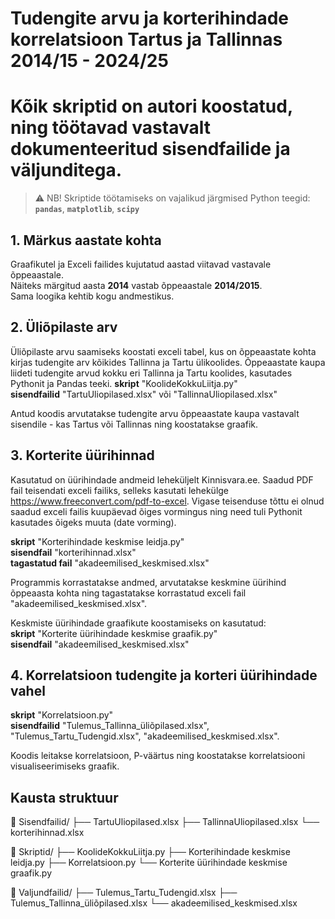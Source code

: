 # Tudengite arvu ja korterihindade korrelatsioon Tartus ja Tallinnas 2014/15 - 2024/25
# Kõik skriptid on autori koostatud, ning töötavad vastavalt dokumenteeritud sisendfailide ja väljunditega.
> ⚠️ NB! Skriptide töötamiseks on vajalikud järgmised Python teegid:  
**`pandas`**, **`matplotlib`**, **`scipy`**

## 1. Märkus aastate kohta
Graafikutel ja Exceli failides kujutatud aastad viitavad vastavale õppeaastale.  
Näiteks märgitud aasta **2014** vastab õppeaastale **2014/2015**.  
Sama loogika kehtib kogu andmestikus.
   
## 2. Üliõpilaste arv
   
Üliõpilaste arvu saamiseks koostati exceli tabel, kus on õppeaastate kohta kirjas tudengite arv kõikides Tallinna ja Tartu ülikoolides.
Õppeaastate kaupa liideti tudengite arvud kokku eri Tallinna ja Tartu koolides, kasutades Pythonit ja Pandas teeki.
**skript** "KoolideKokkuLiitja.py"  
**sisendfailid** "TartuUliopilased.xlsx" või "TallinnaUliopilased.xlsx"

Antud koodis arvutatakse tudengite arvu õppeaastate kaupa vastavalt sisendile - kas Tartus või Tallinnas ning koostatakse graafik.

## 3. Korterite üürihinnad

Kasutatud on üürihindade andmeid leheküljelt Kinnisvara.ee. Saadud PDF fail teisendati exceli failiks, selleks kasutati lehekülge https://www.freeconvert.com/pdf-to-excel.
Vigase teisenduse tõttu ei olnud saadud exceli failis kuupäevad õiges vormingus ning need tuli Pythonit kasutades õigeks muuta (date vorming). 

**skript** "Korterihindade keskmise leidja.py"  
**sisendfail** "korterihinnad.xlsx"  
**tagastatud fail** "akadeemilised_keskmised.xlsx"

Programmis korrastatakse andmed, arvutatakse keskmine üürihind õppeaasta kohta ning tagastatakse
korrastatud exceli fail "akadeemilised_keskmised.xlsx".

Keskmiste üürihindade graafikute koostamiseks on kasutatud:  
**skript** "Korterite üürihindade keskmise graafik.py"  
**sisendfail** "akadeemilised_keskmised.xlsx"


## 4. Korrelatsioon tudengite ja korteri üürihindade vahel

**skript** "Korrelatsioon.py"  
**sisendfailid** "Tulemus_Tallinna_üliõpilased.xlsx",  "Tulemus_Tartu_Tudengid.xlsx",
"akadeemilised_keskmised.xlsx".

Koodis leitakse korrelatsioon, P-väärtus ning koostatakse korrelatsiooni visualiseerimiseks graafik. 


## Kausta struktuur

📁 Sisendfailid/
   ├── TartuUliopilased.xlsx
   ├── TallinnaUliopilased.xlsx
   └── korterihinnad.xlsx

📁 Skriptid/
   ├── KoolideKokkuLiitja.py
   ├── Korterihindade keskmise leidja.py
   ├── Korrelatsioon.py
   └── Korterite üürihindade keskmise graafik.py

📁 Valjundfailid/
   ├── Tulemus_Tartu_Tudengid.xlsx
   ├── Tulemus_Tallinna_üliõpilased.xlsx
   └── akadeemilised_keskmised.xlsx

   

   
   
